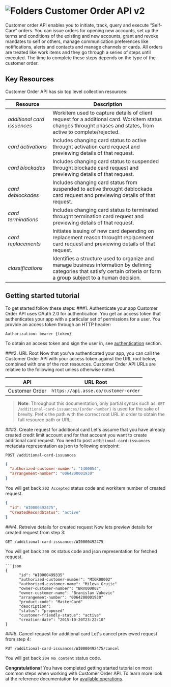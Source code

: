 ![Folders](http://cdn.flaticon.com/png/64/98/98193.png)
Customer Order API v2
=========================
Customer order API enables you to initiate, track, query and execute “Self-Care” orders. You can issue orders for opening new accounts, set up the terms and conditions of the existing and new accounts, grant and revoke mandates to self or others, manage communication preferences like notifications, alerts and contacts and manage channels or cards. All orders are treated like work items and they go through a series of steps until executed. The time to complete these steps depends on the type of the customer order.
   
Key Resources
-------------
Customer Order API has six top level collection resources:

Resource | Description
----------- |-----------
*additional card issuences*  | Workitem used to capture details of client request for a additional card. WorkItem status changes throught phases and states, from active to complete/rejected.
*card activations*    | Includes changing card status to active throught activation card request and previewing details of that request. 
*card blockades*    | Includes changing card status to suspended throught blockade card request and previewing details of that request.
*card deblockades*    | Includes changing card status from suspended to active throught deblockade card request and previewing details of that request. 
*card terminations*    | Includes changing card status to terminated throught termination card request and previewing details of that request. 
*card replacements*    | Initiates issuing of new card depending on replacement reason throught replacement card request and previewing details of that request.
*classifications*    | Identifies a structure used to organize and manage business information by defining categories that satisfy certain criteria or form a group subject to a human decision. 

Getting started tutorial
---------------
To get started follow these steps:
###1. Authenticate your app
Customer Order API uses OAuth 2.0 for authentication. You get an access token that authenticates your app with a particular set of permissions for a user. You provide an access token through an HTTP header:
```
Authorization: bearer {token}
```
To obtain an access token and sign the user in, see [authentication]() section.

###2. URL Root
Now that you've authenticated your app, you can call the Customer Order API with your access token against the URL root below, combined with one of the root resources. Customer Order API URLs are relative to the following root unless otherwise noted.

API | URL Root
--------|---------
Customer Order | `https://api.asse.co/customer-order`

> **Note**: Throughout this documentation, only partial syntax such as: 
`GET /additional-card-issuances/{order-number}` is used for the sake of brevity. 
Prefix the path with the correct root URL in order to obtain the full resource path or URL.

###3. Create request for additional card
Let's assume that you have already created credit limit account and for that account you want to create additional card request. You need to post `additional-card-issuances` metadata representation as json to following endpoint:
```
POST /additional-card-issuances
```
```json
{
  "authorized-customer-number": "1400054",
  "arrangement-number": "0064200001930"
}
```
You will get back `202 Accepted` status code and workitem number of created request. 

```json
{
  "id": "WI0000492475",
  "CreatedRecordStatus": "active"
}
```

###4. Retreive details for created request
Now lets preview details for created request from step 3:
```
GET /additional-card-issuances/WI0000492475
```

You will get back `200 OK` status code and json representation for fetched request. 
```
```json
{
      "id": "WI0000499335"
      "authorized-customer-number": "MIGR00002"
      "authorized-customer-name": "Mileva Grujic"
      "owner-customer-number": "BRVU00002"
      "owner-customer-name": "Branislav Vukovic"
      "arrangement-number": "0064200001930"
      "product-code": "MasterCard"
      "description": 
      "status": "proposed"
      "customer-friendly-status": "active"
      "creation-date": "2015-10-20T23:22:10"
}
```

###5. Cancel request for additional card
Let's cancel previewed request from step 4:
```
PUT /additional-card-issuances/WI0000492475/cancel
```

You will get back `204 No content` status code. 


**Congratulations!** You have completed getting started tutorial on most common steps when working with Customer Order API. To learn more look at the reference documentation for [available operations](swagger-ui).
